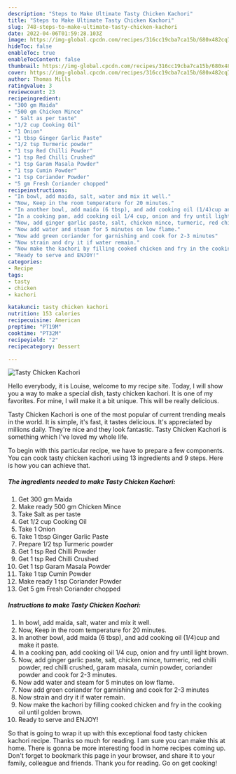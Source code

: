 ```yaml
---
description: "Steps to Make Ultimate Tasty Chicken Kachori"
title: "Steps to Make Ultimate Tasty Chicken Kachori"
slug: 748-steps-to-make-ultimate-tasty-chicken-kachori
date: 2022-04-06T01:59:28.103Z
image: https://img-global.cpcdn.com/recipes/316cc19cba7ca15b/680x482cq70/tasty-chicken-kachori-recipe-main-photo.jpg
hideToc: false
enableToc: true
enableTocContent: false
thumbnail: https://img-global.cpcdn.com/recipes/316cc19cba7ca15b/680x482cq70/tasty-chicken-kachori-recipe-main-photo.jpg
cover: https://img-global.cpcdn.com/recipes/316cc19cba7ca15b/680x482cq70/tasty-chicken-kachori-recipe-main-photo.jpg
author: Thomas Mills
ratingvalue: 3
reviewcount: 23
recipeingredient:
- "300 gm Maida"
- "500 gm Chicken Mince"
- " Salt as per taste"
- "1/2 cup Cooking Oil"
- "1 Onion"
- "1 tbsp Ginger Garlic Paste"
- "1/2 tsp Turmeric powder"
- "1 tsp Red Chilli Powder"
- "1 tsp Red Chilli Crushed"
- "1 tsp Garam Masala Powder"
- "1 tsp Cumin Powder"
- "1 tsp Coriander Powder"
- "5 gm Fresh Coriander chopped"
recipeinstructions:
- "In bowl, add maida, salt, water and mix it well."
- "Now, Keep in the room temperature for 20 minutes."
- "In another bowl, add maida (6 tbsp), and add cooking oil (1/4)cup and make it paste."
- "In a cooking pan, add cooking oil 1/4 cup, onion and fry until light brown."
- "Now, add ginger garlic paste, salt, chicken mince, turmeric, red chilli powder, red chilli crushed, garam masala, cumin powder, coriander powder and cook for 2-3 minutes."
- "Now add water and steam for 5 minutes on low flame."
- "Now add green coriander for garnishing and cook for 2-3 minutes"
- "Now strain and dry it if water remain."
- "Now make the kachori by filling cooked chicken and fry in the cooking oil until golden brown."
- "Ready to serve and ENJOY!"
categories:
- Recipe
tags:
- tasty
- chicken
- kachori

katakunci: tasty chicken kachori 
nutrition: 153 calories
recipecuisine: American
preptime: "PT19M"
cooktime: "PT32M"
recipeyield: "2"
recipecategory: Dessert

---
```



![Tasty Chicken Kachori](https://img-global.cpcdn.com/recipes/316cc19cba7ca15b/680x482cq70/tasty-chicken-kachori-recipe-main-photo.jpg)

Hello everybody, it is Louise, welcome to my recipe site. Today, I will show you a way to make a special dish, tasty chicken kachori. It is one of my favorites. For mine, I will make it a bit unique. This will be really delicious.



Tasty Chicken Kachori is one of the most popular of current trending meals in the world. It is simple, it's fast, it tastes delicious. It's appreciated by millions daily. They're nice and they look fantastic. Tasty Chicken Kachori is something which I've loved my whole life.


To begin with this particular recipe, we have to prepare a few components. You can cook tasty chicken kachori using 13 ingredients and 9 steps. Here is how you can achieve that.

<!--inarticleads1-->

##### The ingredients needed to make Tasty Chicken Kachori:

1. Get 300 gm Maida
1. Make ready 500 gm Chicken Mince
1. Take  Salt as per taste
1. Get 1/2 cup Cooking Oil
1. Take 1 Onion
1. Take 1 tbsp Ginger Garlic Paste
1. Prepare 1/2 tsp Turmeric powder
1. Get 1 tsp Red Chilli Powder
1. Get 1 tsp Red Chilli Crushed
1. Get 1 tsp Garam Masala Powder
1. Take 1 tsp Cumin Powder
1. Make ready 1 tsp Coriander Powder
1. Get 5 gm Fresh Coriander chopped




<!--inarticleads2-->

##### Instructions to make Tasty Chicken Kachori:

1. In bowl, add maida, salt, water and mix it well.
1. Now, Keep in the room temperature for 20 minutes.
1. In another bowl, add maida (6 tbsp), and add cooking oil (1/4)cup and make it paste.
1. In a cooking pan, add cooking oil 1/4 cup, onion and fry until light brown.
1. Now, add ginger garlic paste, salt, chicken mince, turmeric, red chilli powder, red chilli crushed, garam masala, cumin powder, coriander powder and cook for 2-3 minutes.
1. Now add water and steam for 5 minutes on low flame.
1. Now add green coriander for garnishing and cook for 2-3 minutes
1. Now strain and dry it if water remain.
1. Now make the kachori by filling cooked chicken and fry in the cooking oil until golden brown.
1. Ready to serve and ENJOY!



So that is going to wrap it up with this exceptional food tasty chicken kachori recipe. Thanks so much for reading. I am sure you can make this at home. There is gonna be more interesting food in home recipes coming up. Don't forget to bookmark this page in your browser, and share it to your family, colleague and friends. Thank you for reading. Go on get cooking!
